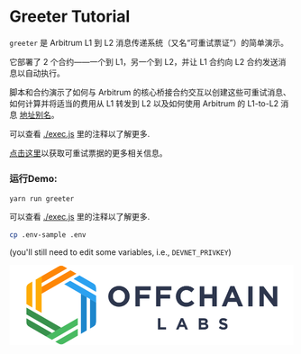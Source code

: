 # Greeter Tutorial


`greeter` 是 Arbitrum  L1 到 L2 消息传递系统（又名“可重试票证”）的简单演示。

它部署了 2 个合约——一个到 L1，另一个到 L2，并让 L1 合约向 L2 合约发送消息以自动执行。

脚本和合约演示了如何与 Arbitrum 的核心桥接合约交互以创建这些可重试消息、如何计算并将适当的费用从 L1 转发到 L2 以及如何使用 Arbitrum 的 L1-to-L2 消息 [地址别名](https://developer.offchainlabs.com/docs/l1_l2_messages#address-aliasing)。

可以查看 [./exec.js](./scripts/exec.js) 里的注释以了解更多.

[点击这里](https://developer.offchainlabs.com/docs/l1_l2_messages)以获取可重试票据的更多相关信息。

### 运行Demo:

```
yarn run greeter
```

可以查看 [./exec.js](./scripts/exec.js) 里的注释以了解更多.

```bash
cp .env-sample .env
```

(you'll still need to edit some variables, i.e., `DEVNET_PRIVKEY`)

<p align="center"><img src="../../assets/offchain_labs_logo.png" width="600"></p>
